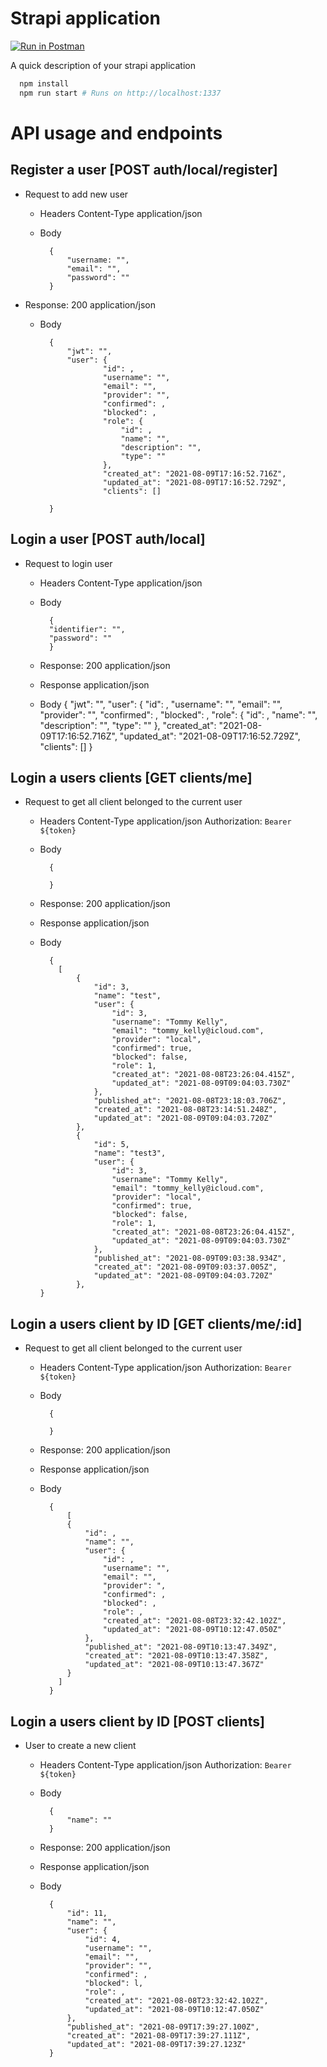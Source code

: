 # Strapi application

[![Run in Postman](https://run.pstmn.io/button.svg)](https://app.getpostman.com/run-collection/bc13a572a468c6c595c7?action=collection%2Fimport)

A quick description of your strapi application

```bash
  npm install
  npm run start # Runs on http://localhost:1337
```

# API usage and endpoints

## Register a user [POST auth/local/register]

- Request to add new user

  - Headers
    Content-Type application/json
  - Body

          {
              "username: "",
              "email": "",
              "password": ""
          }

- Response: 200 application/json

  - Body

          {
              "jwt": "",
              "user": {
                      "id": ,
                      "username": "",
                      "email": "",
                      "provider": "",
                      "confirmed": ,
                      "blocked": ,
                      "role": {
                          "id": ,
                          "name": "",
                          "description": "",
                          "type": ""
                      },
                      "created_at": "2021-08-09T17:16:52.716Z",
                      "updated_at": "2021-08-09T17:16:52.729Z",
                      "clients": []

          }

## Login a user [POST auth/local]

- Request to login user

  - Headers
    Content-Type application/json
  - Body

          {
          "identifier": "",
          "password": ""
          }

  - Response: 200 application/json

  - Response application/json

  - Body
    {
    "jwt": "",
    "user": {
    "id": ,
    "username": "",
    "email": "",
    "provider": "",
    "confirmed": ,
    "blocked": ,
    "role": {
    "id": ,
    "name": "",
    "description": "",
    "type": ""
    },
    "created_at": "2021-08-09T17:16:52.716Z",
    "updated_at": "2021-08-09T17:16:52.729Z",
    "clients": []
    }

## Login a users clients [GET clients/me]

- Request to get all client belonged to the current user

  - Headers
    Content-Type application/json
    Authorization: `Bearer ${token}`
  - Body

          {

          }

  - Response: 200 application/json

  - Response application/json

  - Body

          {
            [
                {
                    "id": 3,
                    "name": "test",
                    "user": {
                        "id": 3,
                        "username": "Tommy Kelly",
                        "email": "tommy_kelly@icloud.com",
                        "provider": "local",
                        "confirmed": true,
                        "blocked": false,
                        "role": 1,
                        "created_at": "2021-08-08T23:26:04.415Z",
                        "updated_at": "2021-08-09T09:04:03.730Z"
                    },
                    "published_at": "2021-08-08T23:18:03.706Z",
                    "created_at": "2021-08-08T23:14:51.248Z",
                    "updated_at": "2021-08-09T09:04:03.720Z"
                },
                {
                    "id": 5,
                    "name": "test3",
                    "user": {
                        "id": 3,
                        "username": "Tommy Kelly",
                        "email": "tommy_kelly@icloud.com",
                        "provider": "local",
                        "confirmed": true,
                        "blocked": false,
                        "role": 1,
                        "created_at": "2021-08-08T23:26:04.415Z",
                        "updated_at": "2021-08-09T09:04:03.730Z"
                    },
                    "published_at": "2021-08-09T09:03:38.934Z",
                    "created_at": "2021-08-09T09:03:37.005Z",
                    "updated_at": "2021-08-09T09:04:03.720Z"
                },
        }

## Login a users client by ID [GET clients/me/:id]

- Request to get all client belonged to the current user

  - Headers
    Content-Type application/json
    Authorization: `Bearer ${token}`
  - Body

          {

          }

  - Response: 200 application/json

  - Response application/json

  - Body

          {
              [
              {
                  "id": ,
                  "name": "",
                  "user": {
                      "id": ,
                      "username": "",
                      "email": "",
                      "provider": ",
                      "confirmed": ,
                      "blocked": ,
                      "role": ,
                      "created_at": "2021-08-08T23:32:42.102Z",
                      "updated_at": "2021-08-09T10:12:47.050Z"
                  },
                  "published_at": "2021-08-09T10:13:47.349Z",
                  "created_at": "2021-08-09T10:13:47.358Z",
                  "updated_at": "2021-08-09T10:13:47.367Z"
              }
            ]
          }

## Login a users client by ID [POST clients]

- User to create a new client

  - Headers
    Content-Type application/json
    Authorization: `Bearer ${token}`
  - Body

          {
              "name": ""
          }

  - Response: 200 application/json

  - Response application/json

  - Body

          {
              "id": 11,
              "name": "",
              "user": {
                  "id": 4,
                  "username": "",
                  "email": "",
                  "provider": "",
                  "confirmed": ,
                  "blocked": l,
                  "role": ,
                  "created_at": "2021-08-08T23:32:42.102Z",
                  "updated_at": "2021-08-09T10:12:47.050Z"
              },
              "published_at": "2021-08-09T17:39:27.100Z",
              "created_at": "2021-08-09T17:39:27.111Z",
              "updated_at": "2021-08-09T17:39:27.123Z"
          }
